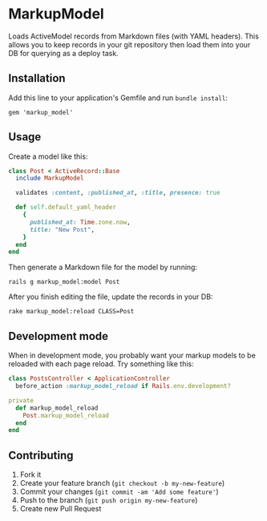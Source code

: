 # MarkupModel

Loads ActiveModel records from Markdown files (with YAML headers). This allows you to keep records in your git repository then load them into your DB for querying as a deploy task.

## Installation

Add this line to your application's Gemfile and run `bundle install`:

    gem 'markup_model'

## Usage

Create a model like this:

```ruby
class Post < ActiveRecord::Base
  include MarkupModel

  validates :content, :published_at, :title, presence: true

  def self.default_yaml_header
    {
      published_at: Time.zone.now,
      title: "New Post",
    }
  end
end
```

Then generate a Markdown file for the model by running:

```
rails g markup_model:model Post
```

After you finish editing the file, update the records in your DB:

```
rake markup_model:reload CLASS=Post
```

## Development mode

When in development mode, you probably want your markup models to be reloaded with each page reload. Try something like this:

```ruby
class PostsController < ApplicationController
  before_action :markup_model_reload if Rails.env.development?

private
  def markup_model_reload
    Post.markup_model_reload
  end
end
```

## Contributing

1. Fork it
2. Create your feature branch (`git checkout -b my-new-feature`)
3. Commit your changes (`git commit -am 'Add some feature'`)
4. Push to the branch (`git push origin my-new-feature`)
5. Create new Pull Request
